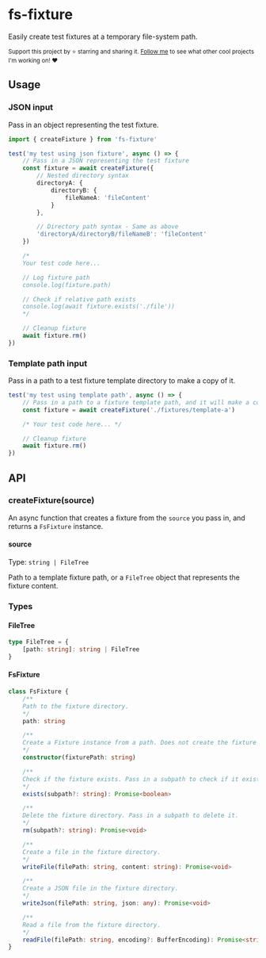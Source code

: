 # fs-fixture

Easily create test fixtures at a temporary file-system path.

<sub>Support this project by ⭐️ starring and sharing it. [Follow me](https://github.com/privatenumber) to see what other cool projects I'm working on! ❤️</sub>

## Usage

### JSON input

Pass in an object representing the test fixture.

```ts
import { createFixture } from 'fs-fixture'

test('my test using json fixture', async () => {
    // Pass in a JSON representing the test fixture
    const fixture = await createFixture({
        // Nested directory syntax
        directoryA: {
            directoryB: {
                fileNameA: 'fileContent'
            }
        },

        // Directory path syntax - Same as above
        'directoryA/directoryB/fileNameB': 'fileContent'
    })

    /*
    Your test code here...

    // Log fixture path
    console.log(fixture.path)

    // Check if relative path exists
    console.log(await fixture.exists('./file'))
    */

    // Cleanup fixture
    await fixture.rm()
})
```

### Template path input

Pass in a path to a test fixture template directory to make a copy of it.

```ts
test('my test using template path', async () => {
    // Pass in a path to a fixture template path, and it will make a copy of it
    const fixture = await createFixture('./fixtures/template-a')

    /* Your test code here... */

    // Cleanup fixture
    await fixture.rm()
})
```

## API

### createFixture(source)

An async function that creates a fixture from the `source` you pass in, and returns a `FsFixture` instance.

#### source
Type: `string | FileTree`

Path to a template fixture path, or a `FileTree` object that represents the fixture content.


### Types
#### FileTree

```ts
type FileTree = {
    [path: string]: string | FileTree
}
```

#### FsFixture

```ts
class FsFixture {
    /**
    Path to the fixture directory.
    */
    path: string

    /**
    Create a Fixture instance from a path. Does not create the fixture directory.
    */
    constructor(fixturePath: string)

    /**
    Check if the fixture exists. Pass in a subpath to check if it exists.
    */
    exists(subpath?: string): Promise<boolean>

    /**
    Delete the fixture directory. Pass in a subpath to delete it.
    */
    rm(subpath?: string): Promise<void>

    /**
    Create a file in the fixture directory.
    */
    writeFile(filePath: string, content: string): Promise<void>

    /**
    Create a JSON file in the fixture directory.
    */
    writeJson(filePath: string, json: any): Promise<void>

    /**
    Read a file from the fixture directory.
    */
    readFile(filePath: string, encoding?: BufferEncoding): Promise<string | Buffer>
}
```
